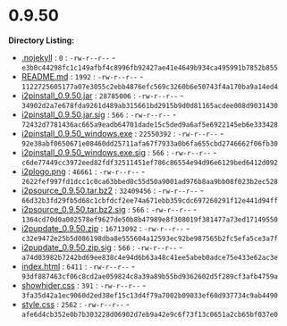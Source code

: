 0.9.50
======

**Directory Listing:**

 - [.nojekyll](.nojekyll) : `0` : `-rw-r--r--` - `e3b0c44298fc1c149afbf4c8996fb92427ae41e4649b934ca495991b7852b855`
 - [README.md](README.md) : `1992` : `-rw-r--r--` - `1122725605177a07e3055c2ebb4876efc569c3260b6e50743f4a170ba9a14ed4`
 - [i2pinstall_0.9.50.jar](i2pinstall_0.9.50.jar) : `28785006` : `-rw-r--r--` - `34902d2a7e678fda9261d489ab315661bd2915b9d0d81165acdee008d9031430`
 - [i2pinstall_0.9.50.jar.sig](i2pinstall_0.9.50.jar.sig) : `566` : `-rw-r--r--` - `72432d7781436ac665a9eadb64701dade15c5ded9a6af5e6922145eb6e333428`
 - [i2pinstall_0.9.50_windows.exe](i2pinstall_0.9.50_windows.exe) : `22550392` : `-rw-r--r--` - `92e38abf0650671e08460dd25711afa67f7933a0b6fa655cbd2746662f06fb30`
 - [i2pinstall_0.9.50_windows.exe.sig](i2pinstall_0.9.50_windows.exe.sig) : `566` : `-rw-r--r--` - `c6de77449cc3972eed82fdf32511451ef786c86554e94d96e6129bed6412d092`
 - [i2plogo.png](i2plogo.png) : `46661` : `-rw-r--r--` - `2622fef997fd1dcc1c0ca63bbed0c55d50a9001ad976b8aa9bb08f023b2ec528`
 - [i2psource_0.9.50.tar.bz2](i2psource_0.9.50.tar.bz2) : `32409456` : `-rw-r--r--` - `66d32b3fd29fb5d68c1cbfdcf2ee74a671ebb359cdc697260291f12e441d94ff`
 - [i2psource_0.9.50.tar.bz2.sig](i2psource_0.9.50.tar.bz2.sig) : `566` : `-rw-r--r--` - `1364cd70d0a002578ef9627de50b8b47989e8f308019f381477a73ed17149550`
 - [i2pupdate_0.9.50.zip](i2pupdate_0.9.50.zip) : `16713092` : `-rw-r--r--` - `c32e9472e25b5d086198dba8e555604a12593ec92be987565b2fc5efa5ce3a7f`
 - [i2pupdate_0.9.50.zip.sig](i2pupdate_0.9.50.zip.sig) : `566` : `-rw-r--r--` - `a74d03982b7242bd69ee838c4e94d6b63a48c41ee5abeb0adce75e433e62ac3e`
 - [index.html](index.html) : `6411` : `-rw-r--r--` - `93df887463cf06c8cd2ae059824c8a39a89b55bd9362602d5f289cf3afb4759a`
 - [showhider.css](showhider.css) : `391` : `-rw-r--r--` - `3fa35d42a1ec9060d2ed38ef15c13d4f79a7002b09033ef60d937734c9ab4490`
 - [style.css](style.css) : `2562` : `-rw-r--r--` - `afe6d4cb352e0b7b303228d06902d7eb9a42e9c6f73f13c0651a2cb65bf037e0`
